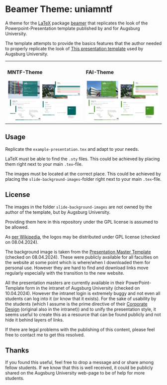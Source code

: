 # Beamer Theme: uniamntf

A theme for the [LaTeX](https://www.latex-project.org/) package [beamer](https://github.com/josephwright/beamer) that replicates the look of the Powerpoint-Presentation template published by and for Augsburg University.

The template attempts to provide the basics features that the author needed to properly replicate the look of [This presentation template](https://v2-powerpoint.de/portfolio-item/universitaet-augsburg/) used by Augsburg University.

<table>
<tr>
<td>

### MNTF-Theme

<img src="./rendered-preview-pictures/MNTFCompilation.png" alt="MNTF-Theme"/>
</td>
<td>

### FAI-Theme

<img src="./rendered-preview-pictures/FAICompilation.png" alt="FAI-Theme"/>
</td>
</tr>
</table>

## Usage

Replicate the `example-presentation.tex` and adapt to your needs.

LaTeX must be able to find the `.sty` files. This could be achieved by placing them right next to your main `.tex`-file.

The images must be located at the correct place. This could be achieved by placing the `slide-background-images`-folder right next to your main `.tex`-file.

## License

The images in the folder `slide-background-images` are not owned by the author of the template, but by Augsburg University.

Providing them here in this repository under the GPL license is assumed to be allowed.

As [per Wikipedia](https://de.wikipedia.org/wiki/Datei:Logo_uni_augsburg.jpg), the logos may be distributed under GPL license (checked on 08.04.2024).

The background image is taken from the [Presentation Master Template](https://v2-powerpoint.de/portfolio-item/universitaet-augsburg/) (checked on 08.04.2024).
These were publicly available for all faculties on the website at some point which is where/when I downloaded them for personal use. However they are hard to find and download links move regularly especially with the transition to the new website.

All the presentation masters are currently available in their PowerPoint-Template form in the intranet of Augsburg University (checked on 10.04.2024). However the intranet login is extremely buggy and not even all students can log into it (or know that it exists). For the sake of usability by the students (which I assume is the prime directive of their [Corporate Design](https://www.designtagebuch.de/cd-manuals/uni-augsburg-richtlinien.pdf) (original also in the intranet)) and to unify the presentation style, it seems useful to create this as a resource that can be found publicly and not hide it behind layers of links.

If there are legal problems with the publishing of this content, please feel free to contact me to get this resolved.

## Thanks

If you found this useful, feel free to drop a message and or share among fellow students. If we know that this is well received, it could be publicly shared on the Augsburg University web-page to be of help for more students.
